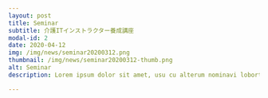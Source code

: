 ```yaml
---
layout: post
title: Seminar
subtitle: 介護ITインストラクター養成講座
modal-id: 2
date: 2020-04-12
img: /img/news/seminar20200312.png
thumbnail: /img/news/seminar20200312-thumb.png
alt: Seminar
description: Lorem ipsum dolor sit amet, usu cu alterum nominavi lobortis. At duo novum diceret. Tantas apeirian vix et, usu sanctus postulant inciderint ut, populo diceret necessitatibus in vim. Cu eum dicam feugiat noluisse.

---
```

